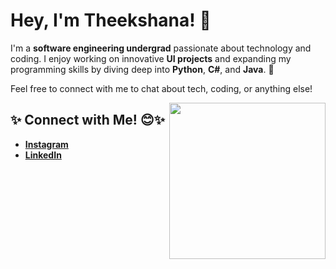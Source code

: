 <h1>Hey, I'm Theekshana! 👋</h1>

<p>
  I'm a <strong>software engineering undergrad</strong> passionate about technology and coding.  
  I enjoy working on innovative <strong>UI projects</strong> and expanding my programming skills by diving deep into <strong>Python</strong>, <strong>C#</strong>, and <strong>Java</strong>. 🚀  
</p>

<p>
  Feel free to connect with me to chat about tech, coding, or anything else!  
</p>

<img align="right" src="https://octodex.github.com/images/front-end-conftocat.png" width="250" />

<h2>✨ Connect with Me! 😊✨</h2>

<ul>
  <li><a href="https://www.instagram.com/yourusername"><strong>Instagram</strong></a></li>
  <li><a href="https://www.linkedin.com/in/yourusername"><strong>LinkedIn</strong></a></li>
</ul>

